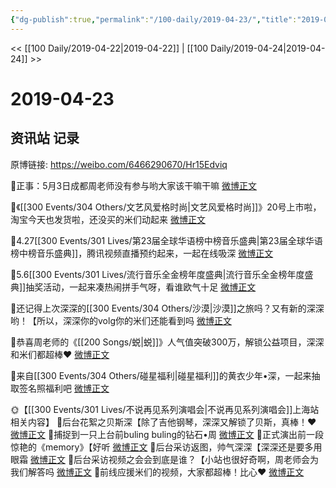 ```yaml
---
{"dg-publish":true,"permalink":"/100-daily/2019-04-23/","title":"2019-04-23"}
---
```



<< [[100 Daily/2019-04-22\|2019-04-22]] | [[100 Daily/2019-04-24\|2019-04-24]] >>

# 2019-04-23

## 资讯站 记录

原博链接: https://weibo.com/6466290670/Hr15Edviq

🌿正事：5月3日成都周老师没有参与哟大家该干嘛干嘛
[微博正文](https://m.weibo.cn/6466290670/4364386786845221)

🌿《[[300 Events/304 Others/文艺风爱格时尚\|文艺风爱格时尚]]》20号上市啦，淘宝今天也发货啦，还没买的米们动起来
[微博正文](https://m.weibo.cn/6466290670/4364169924688852)

🌿4.27[[300 Events/301 Lives/第23届全球华语榜中榜音乐盛典\|第23届全球华语榜中榜音乐盛典]]，腾讯视频直播预约起来，一起在线吸深
[微博正文](https://m.weibo.cn/6466290670/4364198123378210)

🌿5.6[[300 Events/301 Lives/流行音乐全金榜年度盛典\|流行音乐全金榜年度盛典]]抽奖活动，一起来凑热闹拼手气呀，看谁欧气十足
[微博正文](https://m.weibo.cn/6466290670/4364191890521269)

🌿还记得上次深深的[[300 Events/304 Others/沙漠\|沙漠]]之旅吗？又有新的深深哟！【所以，深深你的volg你的米们还能看到吗
[微博正文](https://m.weibo.cn/6466290670/4364370395383779)

🌿恭喜周老师的《[[200 Songs/蜕\|蜕]]》人气值突破300万，解锁公益项目，深深和米们都超棒❤️
[微博正文](https://m.weibo.cn/6466290670/4364314363767713)

🌿来自[[300 Events/304 Others/碰星福利\|碰星福利]]的黄衣少年•深，一起来抽取签名照福利吧
[微博正文](https://m.weibo.cn/6466290670/4364317627713756)

🌞【[[300 Events/301 Lives/不说再见系列演唱会\|不说再见系列演唱会]]上海站相关内容】
🌿后台花絮之贝斯深【除了吉他钢琴，深深又解锁了贝斯，真棒！❤️
[微博正文](https://m.weibo.cn/6466290670/4364382014262405)
🌿捕捉到一只上台前buling buling的钻石•周
[微博正文](https://m.weibo.cn/6466290670/4364264267254314)
🌿正式演出前一段惊艳的《memory》【好听
[微博正文](https://m.weibo.cn/6466290670/4364297498872318)
🌿后台采访返图，帅气深深【深深还是要多用眼霜
[微博正文](https://m.weibo.cn/6466290670/4364334639816555)
🌿后台采访视频之会会到底是谁？【小站也很好奇啊，周老师会为我们解答吗
[微博正文](https://m.weibo.cn/6466290670/4364385424642196)
🌿前线应援米们的视频，大家都超棒！比心❤️
[微博正文](https://m.weibo.cn/6466290670/4364379053128639)
